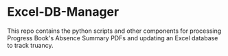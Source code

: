 # Excel-DB-Manager
This repo contains the python scripts and other components for processing Progress Book's Absence Summary PDFs and updating an Excel database to track truancy. 
